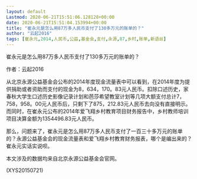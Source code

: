 ```yaml
---
layout: default
Lastmod: 2020-06-21T15:51:06.128128+00:00
date: 2020-06-21T15:51:04.153994+00:00
title: "崔永元是怎么用87万多人民币支付了130多万元的账单的？"
author: "云起2016"
tags: [崔永元,2014,人民币,公益,基金会,支付,永源,87,乡村,账单,新语丝]
---
```


崔永元是怎么用87万多人民币支付了130多万元的账单的？

作者：云起2016

从北京永源公益基金会公布的2014年度现金流量表中可以看到，在2014年度为提供捐助或者资助而支付的现金为8，634，170。83元人民币。扣除口述历史，家春秋大学生口述历史影像记录计划和芭莎希望教室计划等几项大额支付总计7，758，958。00元人民币后，只剩下了875，212.83元人民币去向没有直接明示。而同时，在崔永元公布的2014年爱飞翔乡村教育项目财务报告中，乡村教师培训项目决算金额为1354496.83元人民币。

那么，问题来了，崔永元是怎么用87万多人民币支付了一百三十多万元的账单的？永源公益基金会的现金流量表和爱飞翔乡村教育财务报表，哪个是编出来的？崔永元实话实说呗。

本文涉及的数据均来自北京永源公益基金会官网。

(XYS20150721)

